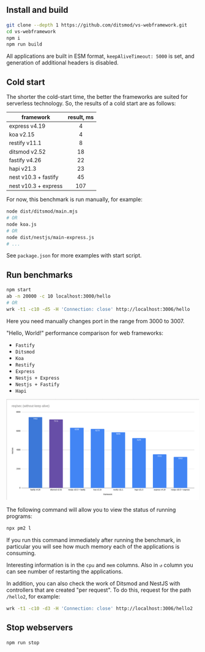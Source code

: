 ## Install and build

```bash
git clone --depth 1 https://github.com/ditsmod/vs-webframework.git
cd vs-webframework
npm i
npm run build
```

All applications are built in ESM format, `keepAliveTimeout: 5000` is set, and generation of additional headers is disabled.

## Cold start

The shorter the cold-start time, the better the frameworks are suited for serverless technology. So, the results of a cold start are as follows:

| framework            | result, ms    |
|----------------------|:-------------:|
| express v4.19        |  4            |
| koa v2.15            |  4            |
| restify v11.1        |  8            |
| ditsmod v2.52        |  18           |
| fastify v4.26        |  22           |
| hapi v21.3           |  23           |
| nest v10.3 + fastify |  45           |
| nest v10.3 + express |  107          |

For now, this benchmark is run manually, for example:

```bash
node dist/ditsmod/main.mjs
# OR
node koa.js
# OR
node dist/nestjs/main-express.js
# ...
```

See `package.json` for more examples with start script.

## Run benchmarks

```bash
npm start
ab -n 20000 -c 10 localhost:3000/hello
# OR
wrk -t1 -c10 -d5 -H 'Connection: close' http://localhost:3006/hello
```

Here you need manually changes port in the range from 3000 to 3007.

"Hello, World!" performance comparison for web frameworks:

- `Fastify`
- `Ditsmod`
- `Koa`
- `Restify`
- `Express`
- `Nestjs + Express`
- `Nestjs + Fastify`
- `Hapi`

![req-per-sec-frameworks1.png](req-per-sec-frameworks3.png)

The following command will allow you to view the status of running programs:

```bash
npx pm2 l
```

If you run this command immediately after running the benchmark, in particular you will see how much memory each of the applications is consuming.

Interesting information is in the `cpu` and `mem` columns. Also in `↺` column you can see number of restarting the applications.

In addition, you can also check the work of Ditsmod and NestJS with controllers that are created "per request". To do this, request for the path `/hello2`, for example:

```bash
wrk -t1 -c10 -d3 -H 'Connection: close' http://localhost:3006/hello2
```

## Stop webservers

```bash
npm run stop
```